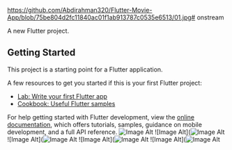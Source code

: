 https://github.com/Abdirahman320/Flutter-Movie-App/blob/75be804d2fc11840ac01f1ab913787c0535e6513/01.jpg# onstream

A new Flutter project.

## Getting Started

This project is a starting point for a Flutter application.

A few resources to get you started if this is your first Flutter project:

- [Lab: Write your first Flutter app](https://docs.flutter.dev/get-started/codelab)
- [Cookbook: Useful Flutter samples](https://docs.flutter.dev/cookbook)

For help getting started with Flutter development, view the
[online documentation](https://docs.flutter.dev/), which offers tutorials,
samples, guidance on mobile development, and a full API reference.
![Image Alt](https://github.com/Abdirahman320/Flutter-Movie-App/blob/75be804d2fc11840ac01f1ab913787c0535e6513/01.jpg)
![Image Alt](![Image Alt](https://github.com/Abdirahman320/Flutter-Movie-App/blob/ddbce73f742f1d663909f316f5ebe0c9172a3e2e/02.jpg)
![Image Alt](![Image Alt](https://github.com/Abdirahman320/Flutter-Movie-App/blob/ddbce73f742f1d663909f316f5ebe0c9172a3e2e/03.jpg)
![Image Alt](![Image Alt](https://github.com/Abdirahman320/Flutter-Movie-App/blob/ddbce73f742f1d663909f316f5ebe0c9172a3e2e/04.jpg)
![Image Alt](![Image Alt](https://github.com/Abdirahman320/Flutter-Movie-App/blob/ddbce73f742f1d663909f316f5ebe0c9172a3e2e/05.jpg)
